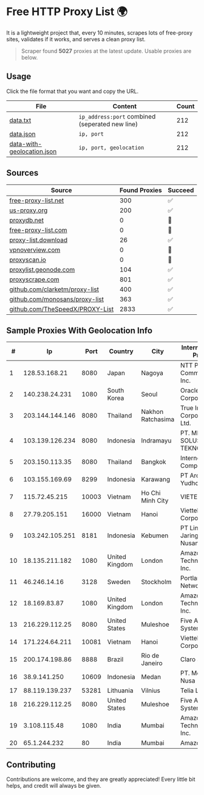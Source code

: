 
# Free HTTP Proxy List 🌍

It is a lightweight project that, every 10 minutes, scrapes lots of free-proxy sites, validates if it works, and serves a clean proxy list.


> Scraper found **5027** proxies at the latest update. Usable proxies are below.

## Usage

Click the file format that you want and copy the URL.


|File|Content|Count|
|----|-------|-----|
|[data.txt](https://raw.githubusercontent.com/themiralay/Proxy-List-World/master/data.txt)|`ip_address:port` combined (seperated new line)|212|
|[data.json](https://raw.githubusercontent.com/themiralay/Proxy-List-World/master/data.json)|`ip, port`|212|
|[data-with-geolocation.json](https://raw.githubusercontent.com/themiralay/Proxy-List-World/master/data-with-geolocation.json)|`ip, port, geolocation`|212|

## Sources

|Source|Found Proxies|Succeed|
|------|-------------|-------|
|[free-proxy-list.net](https://free-proxy-list.net)|300|✅|
|[us-proxy.org](https://www.us-proxy.org)|200|✅|
|[proxydb.net](http://proxydb.net)|0|🚫|
|[free-proxy-list.com](https://free-proxy-list.com/?page=&port=&type%5B%5D=http&type%5B%5D=https&up_time=0&search=Search)|0|🚫|
|[proxy-list.download](https://www.proxy-list.download/HTTP)|26|✅|
|[vpnoverview.com](https://vpnoverview.com/privacy/anonymous-browsing/free-proxy-servers)|0|🚫|
|[proxyscan.io](https://www.proxyscan.io)|0|🚫|
|[proxylist.geonode.com](https://proxylist.geonode.com/api/proxy-list?limit=300&page=1&sort_by=lastChecked&sort_type=desc&protocols=http,https)|104|✅|
|[proxyscrape.com](https://api.proxyscrape.com/v2/?request=displayproxies&protocol=http&timeout=10000&country=all&ssl=all&anonymity=all)|801|✅|
|[github.com/clarketm/proxy-list](https://raw.githubusercontent.com/clarketm/proxy-list/master/proxy-list-raw.txt)|400|✅|
|[github.com/monosans/proxy-list](https://raw.githubusercontent.com/monosans/proxy-list/main/proxies/http.txt)|363|✅|
|[github.com/TheSpeedX/PROXY-List](https://raw.githubusercontent.com/TheSpeedX/PROXY-List/master/http.txt)|2833|✅|


## Sample Proxies With Geolocation Info

|#|Ip|Port|Country|City|Internet Service Provider|
|-|--|----|-------|----|-------------------------|
|1|128.53.168.21|8080|Japan|Nagoya|NTT PC Communications, Inc.|
|2|140.238.24.231|1080|South Korea|Seoul|Oracle Corporation|
|3|203.144.144.146|8080|Thailand|Nakhon Ratchasima|True Internet Corporation CO. Ltd.|
|4|103.139.126.234|8080|Indonesia|Indramayu|PT. MITRACOM SOLUSI TEKNOLOGI|
|5|203.150.113.35|8080|Thailand|Bangkok|Internet Thailand Company Ltd.|
|6|103.155.169.69|8299|Indonesia|Karawang|PT Arozak Bima Yudho Sangkara|
|7|115.72.45.215|10003|Vietnam|Ho Chi Minh City|VIETELmetro|
|8|27.79.205.151|16000|Vietnam|Hanoi|Viettel Corporation|
|9|103.242.105.251|8181|Indonesia|Kebumen|PT Lintas Jaringan Nusantara|
|10|18.135.211.182|1080|United Kingdom|London|Amazon Technologies Inc.|
|11|46.246.14.16|3128|Sweden|Stockholm|Portlane Network|
|12|18.169.83.87|1080|United Kingdom|London|Amazon Technologies Inc.|
|13|216.229.112.25|8080|United States|Muleshoe|Five Area Systems, LLC|
|14|171.224.64.211|10081|Vietnam|Hanoi|Viettel Corporation|
|15|200.174.198.86|8888|Brazil|Rio de Janeiro|Claro S.A|
|16|38.9.141.250|10609|Indonesia|Medan|PT. Media Antar Nusa|
|17|88.119.139.237|53281|Lithuania|Vilnius|Telia Lietuva|
|18|216.229.112.25|8080|United States|Muleshoe|Five Area Systems, LLC|
|19|3.108.115.48|1080|India|Mumbai|Amazon Technologies Inc.|
|20|65.1.244.232|80|India|Mumbai|Amazon.com|



## Contributing

Contributions are welcome, and they are greatly appreciated! Every
little bit helps, and credit will always be given.

